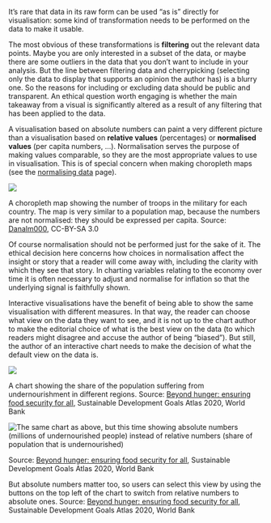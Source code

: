 It’s rare that data in its raw form can be used “as is” directly for visualisation: some kind of transformation needs to be performed on the data to make it usable.

The most obvious of these transformations is **filtering** out the relevant data points. Maybe you are only interested in a subset of the data, or maybe there are some outliers in the data that you don’t want to include in your analysis. But the line between filtering data and cherrypicking (selecting only the data to display that supports an opinion the author has) is a blurry one. So the reasons for including or excluding data should be public and transparent. An ethical question worth engaging is whether the main takeaway from a visual is significantly altered as a result of any filtering that has been applied to the data.

A visualisation based on absolute numbers can paint a very different picture than a visualisation based on **relative values** (percentages) or **normalised values** (per capita numbers, ...). Normalisation serves the purpose of making values comparable, so they are the most appropriate values to use in visualisation. This is of special concern when making choropleth maps (see the <span class='internal-link'>[normalising data](normalising-data)</span> page).

![ ](Ethics%20in%20data%20visualisation%201a9252053a714191a1f8cc31071467fa/1280px-Countries_by_soldier_count.svg.png)

A choropleth map showing the number of troops in the military for each country. The map is very similar to a population map, because the numbers are not normalised: they should be expressed per capita. Source: [Danalm000](https://commons.wikimedia.org/wiki/File:Countries_by_soldier_count.svg), CC-BY-SA 3.0

Of course normalisation should not be performed just for the sake of it. The ethical decision here concerns how choices in normalisation affect the insight or story that a reader will come away with, including the clarity with which they see that story. In charting variables relating to the economy over time it is often necessary to adjust and normalise for inflation so that the underlying signal is faithfully shown.

Interactive visualisations have the benefit of being able to show the same visualisation with different measures. In that way, the reader can choose what view on the data they want to see, and it is not up to the chart author to make the editorial choice of what is the best view on the data (to which readers might disagree and accuse the author of being “biased”). But still, the author of an interactive chart needs to make the decision of what the default view on the data is.

![ ](Ethics%20in%20data%20visualisation%201a9252053a714191a1f8cc31071467fa/undernourishment-percentages.png)

A chart showing the share of the population suffering from undernourishment in different regions. Source: [Beyond hunger: ensuring food security for all](https://datatopics.worldbank.org/sdgatlas/goal-2-zero-hunger/), Sustainable Development Goals Atlas 2020, World Bank

![The same chart as above, but this time showing absolute numbers (millions of undernourished people) instead of relative numbers (share of population that is undernourished)](Ethics%20in%20data%20visualisation%201a9252053a714191a1f8cc31071467fa/undernourishment-absolute.png)

Source: [Beyond hunger: ensuring food security for all](https://datatopics.worldbank.org/sdgatlas/goal-2-zero-hunger/), Sustainable Development Goals Atlas 2020, World Bank

But absolute numbers matter too, so users can select this view by using the buttons on the top left of the chart to switch from relative numbers to absolute ones. Source: [Beyond hunger: ensuring food security for all](https://datatopics.worldbank.org/sdgatlas/goal-2-zero-hunger/), Sustainable Development Goals Atlas 2020, World Bank